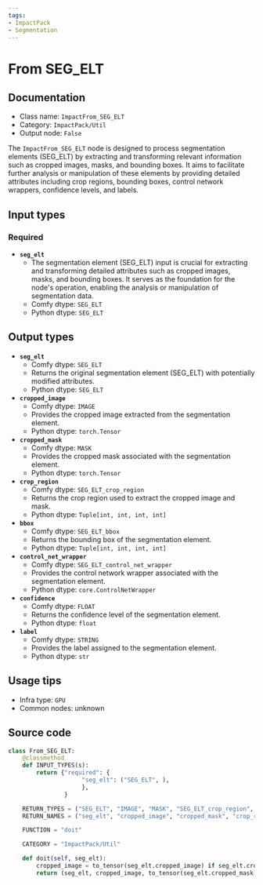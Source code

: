 ```yaml
---
tags:
- ImpactPack
- Segmentation
---
```


# From SEG_ELT
## Documentation
- Class name: `ImpactFrom_SEG_ELT`
- Category: `ImpactPack/Util`
- Output node: `False`

The `ImpactFrom_SEG_ELT` node is designed to process segmentation elements (SEG_ELT) by extracting and transforming relevant information such as cropped images, masks, and bounding boxes. It aims to facilitate further analysis or manipulation of these elements by providing detailed attributes including crop regions, bounding boxes, control network wrappers, confidence levels, and labels.
## Input types
### Required
- **`seg_elt`**
    - The segmentation element (SEG_ELT) input is crucial for extracting and transforming detailed attributes such as cropped images, masks, and bounding boxes. It serves as the foundation for the node's operation, enabling the analysis or manipulation of segmentation data.
    - Comfy dtype: `SEG_ELT`
    - Python dtype: `SEG_ELT`
## Output types
- **`seg_elt`**
    - Comfy dtype: `SEG_ELT`
    - Returns the original segmentation element (SEG_ELT) with potentially modified attributes.
    - Python dtype: `SEG_ELT`
- **`cropped_image`**
    - Comfy dtype: `IMAGE`
    - Provides the cropped image extracted from the segmentation element.
    - Python dtype: `torch.Tensor`
- **`cropped_mask`**
    - Comfy dtype: `MASK`
    - Provides the cropped mask associated with the segmentation element.
    - Python dtype: `torch.Tensor`
- **`crop_region`**
    - Comfy dtype: `SEG_ELT_crop_region`
    - Returns the crop region used to extract the cropped image and mask.
    - Python dtype: `Tuple[int, int, int, int]`
- **`bbox`**
    - Comfy dtype: `SEG_ELT_bbox`
    - Returns the bounding box of the segmentation element.
    - Python dtype: `Tuple[int, int, int, int]`
- **`control_net_wrapper`**
    - Comfy dtype: `SEG_ELT_control_net_wrapper`
    - Provides the control network wrapper associated with the segmentation element.
    - Python dtype: `core.ControlNetWrapper`
- **`confidence`**
    - Comfy dtype: `FLOAT`
    - Returns the confidence level of the segmentation element.
    - Python dtype: `float`
- **`label`**
    - Comfy dtype: `STRING`
    - Provides the label assigned to the segmentation element.
    - Python dtype: `str`
## Usage tips
- Infra type: `GPU`
- Common nodes: unknown


## Source code
```python
class From_SEG_ELT:
    @classmethod
    def INPUT_TYPES(s):
        return {"required": {
                     "seg_elt": ("SEG_ELT", ),
                     },
                }

    RETURN_TYPES = ("SEG_ELT", "IMAGE", "MASK", "SEG_ELT_crop_region", "SEG_ELT_bbox", "SEG_ELT_control_net_wrapper", "FLOAT", "STRING")
    RETURN_NAMES = ("seg_elt", "cropped_image", "cropped_mask", "crop_region", "bbox", "control_net_wrapper", "confidence", "label")

    FUNCTION = "doit"

    CATEGORY = "ImpactPack/Util"

    def doit(self, seg_elt):
        cropped_image = to_tensor(seg_elt.cropped_image) if seg_elt.cropped_image is not None else None
        return (seg_elt, cropped_image, to_tensor(seg_elt.cropped_mask), seg_elt.crop_region, seg_elt.bbox, seg_elt.control_net_wrapper, seg_elt.confidence, seg_elt.label,)

```
